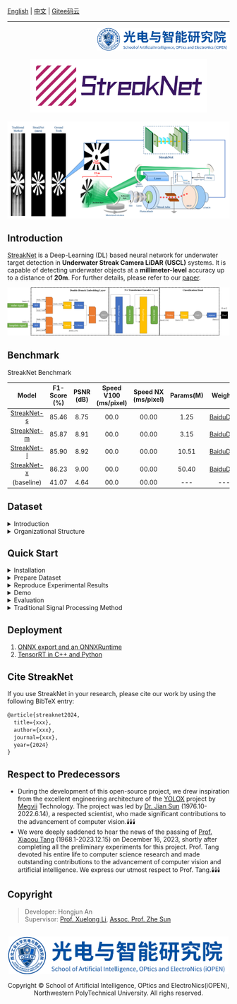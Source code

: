 [English](./README.md) | [中文](./README_CN.md) | [Gitee码云](#)

<hr>
<div align="right"><img src="./assets/iopen.jpg" width="300"></div><br>


<div align="center"><img src="./assets/streaknet_logo.png" width="400"></div><br>
<div align="center"><img src="./assets/demo.png"></div>

## Introduction

[StreakNet](https://github.com/BestAnHongjun/StreakNet) is a Deep-Learning (DL) based neural network for underwater target detection in **Underwater Streak Camera LiDAR (USCL)** systems. It is capable of detecting underwater objects at a **millimeter-level** accuracy up to a distance of **20m**. For further details, please refer to our [paper](#).

<div align="center"><img src="./assets/streaknet_architecture.png"></div>

## Benchmark

StreakNet Benchmark

|Model|F1-Score (%)|PSNR (dB)|Speed V100 (ms/pixel)|Speed NX (ms/pixel)|Params(M)|Weights|
|:---:|:---:|:---:|:---:|:---:|:---:|:---:|
|[StreakNet-s](./exps/streaknet/streaknet_s.py)|85.46|8.75|00.0|00.00|1.25|[BaiduDisk](#)|
|[StreakNet-m](./exps/streaknet/streaknet_m.py)|85.87|8.91|00.0|00.00|3.15|[BaiduDisk](#)|
|[StreakNet-l](./exps/streaknet/streaknet_l.py)|85.90|8.92|00.0|00.00|10.51|[BaiduDisk](#)|
|[StreakNet-x](./exps/streaknet/streaknet_x.py)|86.23|9.00|00.0|00.00|50.40|[BaiduDisk](#)|
|(baseline)|41.07|4.64|00.0|00.00|---|---|

## Dataset
<details>
<summary>Introduction</summary>

**StreakData** is an underwater imaging dataset for **USCL** systems. It comprises a collection of streak images captured by a **USCL** system at distances of 10m, 13m, 15m, and 20m. See the table below to learn more details of the dataset.

|Distance|Number of streak images|Resolution of streak images|Resolution of imaged image|Data type|Sample size|
|:---:|:---:|:---:|:---:|:---:|:---:|
|10m|400|2048x2048|2048x400|uint16|819200|
|13m|349|2048x2048|2048x349|uint16|714752|
|15m|300|2048x2048|2048x300|uint16|614400|
|20m|267|2048x2048|2048x267|uint16|546816|

You can download **StreakData** for free at [GoogleDrive](https://drive.google.com/file/d/16RiV8JRL2GVe0GH1oXF4ZcrN2okQq6qG/view?usp=drive_link) or [BaiduDisk](https://pan.baidu.com/s/1QQ0nGwlq0KzwvY8yi2PCaw?pwd=zl76).
</details>

<details>
<summary>Organizational Structure</summary>

After downloading **StreakData** from [GoogleDrive](https://drive.google.com/file/d/16RiV8JRL2GVe0GH1oXF4ZcrN2okQq6qG/view?usp=drive_link) or [BaiduDisk](https://pan.baidu.com/s/1QQ0nGwlq0KzwvY8yi2PCaw?pwd=zl76), please unzip the file and you will see the following directory structure.
```sh
YOUR_UNZIP_DIRECTORY
    |- clean_water_10m      # The directory of data taken at a distance of 10m
    |   |- data             # Original streak images
    |   |   |- 001.tif
    |   |   |- 002.tif
    |   |   |- 003.tif
    |   |   |- ...
    |   |
    |   |- groundtruth.npy  # The ground-truth of the final imaged image
    |   |- preview.jpg      # A preview of the ground-truth
    |
    |- clean_water_13m      # The directory of data taken at a distance of 13m (has the same structure as 10m)
    |- clean_water_15m      # The directory of data taken at a distance of 15m (has the same structure as 10m)
    |- clean_water_20m      # The directory of data taken at a distance of 20m (has the same structure as 10m)
    |- template.npy         # The 1-D time sequence of the template signal
    |- test_config.yaml     # The config file of test-set
    |- train_config.yaml    # The config file of training-set
    |- valid_config.yaml    # The config file of validation-set
```

</details>

## Quick Start
<details>
<summary id="quickstartinstallation">Installation</summary>

* Step1. Setup your conda environment. ([What is Anaconda?](https://www.anaconda.com/download))
```sh
conda create -n streaknet python=3.7
conda activate streaknet
```

* Step2. Install StreakNet from source.
```sh
git clone https://github.com/BestAnHongjun/StreakNet.git
cd StreakNet
pip install -e .
```
</details>

<details>
<summary id="preparedataset">Prepare Dataset</summary>

* Step1. Install the StreakNet module by following the ['*Installation*'](#quickstartinstallation) section.

* Step2. Create a directory named '*datasets*' under the root directory.

```sh
cd StreakNet
mkdir datasets
```

* Step3. Download the [**StreakData**](#dataset) dataset from [GoogleDrive](https://drive.google.com/file/d/16RiV8JRL2GVe0GH1oXF4ZcrN2okQq6qG/view?usp=drive_link) or [BaiduDisk](https://pan.baidu.com/s/1QQ0nGwlq0KzwvY8yi2PCaw?pwd=zl76), unzip it to the '*datasets*' directory. Specifically, your project directory should appear as follows:

```sh
StreakNet
    |- datasets
    |   |- clean_water_10m
    |   |- clean_water_13m
    |   |- clean_water_15m
    |   |- ...
    |
    |- assets
    |- exps
    |- scripts
    |- streaknet
    |- ...
```

</details>

<details>
<summary id="reproduceexperimentalresults">Reproduce Experimental Results</summary>

* Step1. Install the StreakNet module by following the ['*Installation*'](#quickstartinstallation) section.

* Step2. Prepare the [**StreakData**](#dataset) dataset by following the ['*Prepare Dataset*'](#preparedataset) setction.

* Step3. Run the following commands to train the respective models in the root directory.
```sh
python tools/train.py -b 512 -d 1 -f exps/streaknet/streaknet_s.py --cache
                                                    streaknet_m.py
                                                    streaknet_l.py
                                                    streaknet_x.py
```
> Arguments: \
> **-b**: set the batch-size when training. \
> **-d**: set the number of GPU when training (Currently, only d=1 is supported). \
> **-f**: specify the experiment profile. \
> **--cache**: use RAM cache when training

**Attention**: 

(1) When you enable the --cache option, the program will preload the dataset into the RAM to accelerate the training process. Please ensure that your server has at least **25GB** of free RAM space to use this option. If your RAM space is insufficient, please disable the --cache option. In that case, the program will load data directly from the disk when needed. However, this approach often results in 10 times longer training times.

(2) The program will utilize CUDA to accelerate the training process. Please ensure that your server is equipped with at least one NVIDIA GPU with a graphics memory capacity of more than **2GB**.

```sh
python tools/train.py -b 512 -d 1 -f exps/streaknet/streaknet_s.py
                                                    streaknet_m.py
                                                    streaknet_l.py
                                                    streaknet_x.py
```

* Step4. Real-time training status will be saved to *StreakNet_outputs* folder. Run *tensorboard* to visualize the status of the training process.

```sh
tensorboard --logdir=StreakNet_outputs
```

</details>

<details>
<summary>Demo</summary>

* Step1. Download a pretrained model from the [benchmark](#benchmark) table. Alternatively, you can directly use the model you just trained in the ['*Reproduce Experimental Results*'](#reproduceexperimentalresults) section.

* Step2. Run the following command to start demo:

```sh
python tools/demo.py --path datasets/clean_water_10m/data -f exps/streaknet/streaknet_s.py -b 512 -c <path/to/your/pretrained/model/streaknet_s_ckpt.pth>
                                     clean_water_13m                        streaknet_m.py                                          streaknet_m_ckpt.pth
                                     clean_water_15m                        streaknet_l.py                                          streaknet_l_ckpt.pth
                                     clean_water_20m                        streaknet_x.py                                          streaknet_x_ckpt.pth
```

> Arguments: \
> **--path**: path to the streak images (.tif). \
> **-f**: specify the experiment profile. \
> **-b**: set the batch-size when inferring. \
> **-c**: specify the model weights when inferring.

**Attention**: If you omit the -c option, the program will automatically use the '*best_ckpt.pth*' file located in the '*StreakNet_outputs*' directory, which you just trained in the ['*Reproduce Experimental Results*'](#reproduceexperimentalresults) section.

```sh
python tools/demo.py --path datasets/clean_water_13m/data -f exps/streaknet/streaknet_s.py -b 512
                                     clean_water_13m                        streaknet_m.py
                                     clean_water_15m                        streaknet_l.py
                                     clean_water_20m                        streaknet_x.py
```

</details>

<details>
<summary>Evaluation</summary>

* Step1. Install the StreakNet module by following the ['*Installation*'](#quickstartinstallation) section.

* Step2. Prepare the [**StreakData**](#dataset) dataset by following the ['*Prepare Dataset*'](#preparedataset) setction.

* Step3. Train models by following the ['*Reproduce Experimental Results*'](#reproduceexperimentalresults) section.

* Step4. Evaluation.

```sh
python tools/valid.py -d 1 -b 512 -f exps/streaknet/streaknet_s.py --cache
                                                    streaknet_m.py
                                                    streaknet_l.py
                                                    streaknet_x.py
```

> Arguments: \
> **-b**: set the batch-size when training. \
> **-d**: set the number of GPU when training (Currently, only d=1 is supported). \
> **-f**: specify the experiment profile. \
> **--cache**: use RAM cache when training

</details>

<details>
<summary>Traditional Signal Processing Method</summary>

* Step1. Install the StreakNet module by following the ['*Installation*'](#quickstartinstallation) section.

* Step2. Prepare the [**StreakData**](#dataset) dataset by following the ['*Prepare Dataset*'](#preparedataset) setction.

* Step3. Run traditional signal processing method.

```sh
python scripts/traditional_gpu_process.py
```

* The results will save to '*StreakNet_outputs/traditional*'.

</details>

## Deployment

1. [ONNX export and an ONNXRuntime](#)
2. [TensorRT in C++ and Python](#)

## Cite StreakNet
If you use StreakNet in your research, please cite our work by using the following BibTeX entry:

```latex
@article{streaknet2024,
  title={xxx},
  author={xxx},
  journal={xxx},
  year={2024}
}
```

## Respect to Predecessors
* During the development of this open-source project, we drew inspiration from the excellent engineering architecture of the [YOLOX](https://github.com/Megvii-BaseDetection/YOLOX) project by [Megvii](https://www.megvii.com/) Technology.  The project was led by [Dr. Jian Sun](https://baike.baidu.com/item/%E5%AD%99%E5%89%91/19814032) (1976.10-2022.6.14), a respected scientist, who made significant contributions to the advancement of computer vision.🕯️🕯️🕯️
* We were deeply saddened to hear the news of the passing of [Prof. Xiaoou Tang](https://baike.baidu.com/item/%E6%B1%A4%E6%99%93%E9%B8%A5/7200225) (1968.1-2023.12.15) on December 16, 2023, shortly after completing all the preliminary experiments for this project.  Prof. Tang devoted his entire life to computer science research and made outstanding contributions to the advancement of computer vision and artificial intelligence. We express our utmost respect to Prof. Tang.🕯️🕯️🕯️

## Copyright

> Developer: Hongjun An \
> Supervisor: [Prof. Xuelong Li](https://iopen.nwpu.edu.cn/info/1329/1171.htm), [Assoc. Prof. Zhe Sun](https://iopen.nwpu.edu.cn/info/1251/2076.htm)

<br>
<div align="center"><img src="./assets/iopen.jpg" width="500"></div>
<div align="center"><p>Copyright &copy; <a href="https://iopen.nwpu.edu.cn/" style="text-decoration:none;" >School of Artificial Intelligence, OPtics and ElectroNics(iOPEN)</a>, <a href="https://www.nwpu.edu.cn/index.html" style="text-decoration:none;">Northwestern PolyTechnical University</a>. All righs reserved.</p></div>

